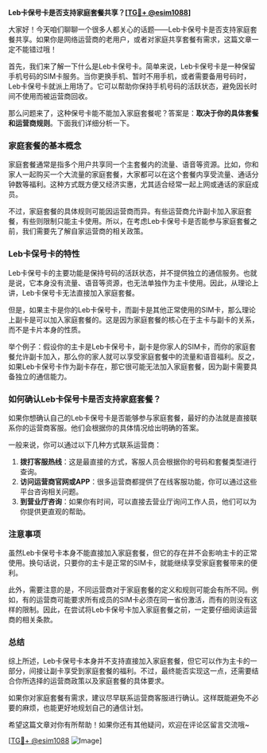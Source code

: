 **Leb卡保号卡是否支持家庭套餐共享？[[TG💪+ @esim1088](https://t.me/s/esim1088)]**

大家好！今天咱们聊聊一个很多人都关心的话题——Leb卡保号卡是否支持家庭套餐共享。如果你是网络运营商的老用户，或者对家庭共享套餐有需求，这篇文章一定不能错过哦！

首先，我们来了解一下什么是Leb卡保号卡。简单来说，Leb卡保号卡是一种保留手机号码的SIM卡服务。当你更换手机、暂时不用手机，或者需要备用号码时，Leb卡保号卡就派上用场了。它可以帮助你保持手机号码的活跃状态，避免因长时间不使用而被运营商回收。

那么问题来了，这种保号卡能不能加入家庭套餐呢？答案是：**取决于你的具体套餐和运营商规则**。下面我们详细分析一下。

### 家庭套餐的基本概念

家庭套餐通常是指多个用户共享同一个主套餐内的流量、语音等资源。比如，你和家人一起购买一个大流量的家庭套餐，大家都可以在这个套餐内享受流量、通话分钟数等福利。这种方式既方便又经济实惠，尤其适合经常一起上网或通话的家庭成员。

不过，家庭套餐的具体规则可能因运营商而异。有些运营商允许副卡加入家庭套餐，有些则限制只能主卡使用。所以，在考虑Leb卡保号卡是否能参与家庭套餐之前，我们需要先了解自家运营商的相关政策。

### Leb卡保号卡的特性

Leb卡保号卡的主要功能是保持号码的活跃状态，并不提供独立的通信服务。也就是说，它本身没有流量、语音等资源，也无法单独作为主卡使用。因此，从理论上讲，Leb卡保号卡无法直接加入家庭套餐。

但是，如果主卡是你的Leb卡保号卡，而副卡是其他正常使用的SIM卡，那么理论上副卡是可以加入家庭套餐的。这是因为家庭套餐的核心在于主卡与副卡的关系，而不是卡片本身的性质。

举个例子：假设你的主卡是Leb卡保号卡，副卡是你家人的SIM卡，而你的家庭套餐允许副卡加入，那么你的家人就可以享受家庭套餐中的流量和语音福利。反之，如果Leb卡保号卡作为副卡存在，那它很可能无法加入家庭套餐，因为副卡需要具备独立的通信能力。

### 如何确认Leb卡保号卡是否支持家庭套餐？

如果你想确认自己的Leb卡保号卡是否能够参与家庭套餐，最好的办法就是直接联系你的运营商客服。他们会根据你的具体情况给出明确的答案。

一般来说，你可以通过以下几种方式联系运营商：

1. **拨打客服热线**：这是最直接的方式，客服人员会根据你的号码和套餐类型进行查询。
2. **访问运营商官网或APP**：很多运营商都提供了在线客服功能，你可以通过这些平台咨询相关问题。
3. **到营业厅咨询**：如果你有时间，可以直接去营业厅询问工作人员，他们可以为你提供更直观的帮助。

### 注意事项

虽然Leb卡保号卡本身不能直接加入家庭套餐，但它的存在并不会影响主卡的正常使用。换句话说，只要你的主卡是正常的SIM卡，就能继续享受家庭套餐带来的便利。

此外，需要注意的是，不同运营商对于家庭套餐的定义和规则可能会有所不同。例如，有的运营商可能要求所有成员的SIM卡必须在同一省份激活，而有的则没有这样的限制。因此，在尝试将Leb卡保号卡加入家庭套餐之前，一定要仔细阅读运营商的相关条款。

### 总结

综上所述，Leb卡保号卡本身并不支持直接加入家庭套餐，但它可以作为主卡的一部分，间接让副卡享受到家庭套餐的福利。不过，最终能否实现这一点，还需要结合你所选择的运营商政策以及家庭套餐的具体要求。

如果你对家庭套餐有需求，建议尽早联系运营商客服进行确认。这样既能避免不必要的麻烦，也能更好地规划自己的通信计划。

希望这篇文章对你有所帮助！如果你还有其他疑问，欢迎在评论区留言交流哦~

[[TG💪+ @esim1088](https://t.me/s/esim1088) ![Image](https://i.postimg.cc/4NQfJmqS/Snipaste-2025-05-13-00-14-12.png)]